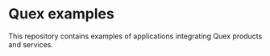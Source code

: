 # Quex examples

This repository contains examples of applications integrating Quex products and services.

